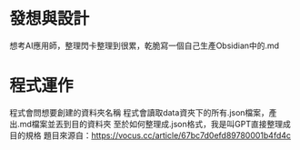 # 發想與設計

想考AI應用師，整理閃卡整理到很累，乾脆寫一個自己生產Obsidian中的.md

# 程式運作

程式會問想要創建的資料夾名稱
程式會讀取data資夾下的所有.json檔案，產出.md檔案並丟到目的資料夾
至於如何整理成.json格式，我是叫GPT直接整理成目的規格
題目來源自：https://vocus.cc/article/67bc7d0efd89780001b4fd4c
